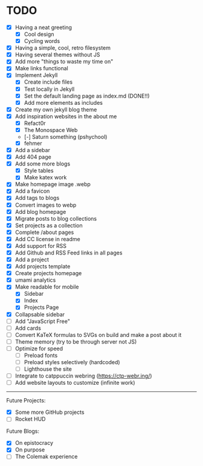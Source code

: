 # TODO

- [x] Having a neat greeting
  - [x] Cool design
  - [x] Cycling words
- [x] Having a simple, cool, retro filesystem
- [x] Having several themes without JS
- [x] Add more "things to waste my time on"
- [x] Make links functional
- [x] Implement Jekyll
  - [x] Create include files
  - [x] Test locally in Jekyll
  - [x] Set the default landing page as index.md (DONE!!)
  - [x] Add more elements as includes
- [x] Create my own jekyll blog theme
- [x] Add inspiration websites in the about me
  - [x] Refact0r
  - [x] The Monospace Web
  - [-] Saturn something (pshychool)
  - [x] fehmer
- [x] Add a sidebar
- [x] Add 404 page
- [x] Add some more blogs
  - [x] Style tables
  - [x] Make katex work
- [x] Make homepage image .webp
- [x] Add a favicon
- [x] Add tags to blogs
- [x] Convert images to webp
- [x] Add blog homepage
- [x] Migrate posts to blog collections
- [x] Set projects as a collection
- [x] Complete /about pages
- [x] Add CC license in readme
- [x] Add support for RSS
- [x] Add Github and RSS Feed links in all pages 
- [x] Add a project
- [x] Add projects template
- [x] Create projects homepage
- [x] umami analytics
- [x] Make readable for mobile
  - [x] Sidebar
  - [x] Index
  - [x] Projects Page
- [x] Collapsable sidebar
- [ ] Add "JavaScript Free"
- [ ] Add cards
- [ ] Convert KaTeX formulas to SVGs on build and make a post about it
- [ ] Theme memory (try to be through server not JS)
- [ ] Optimize for speed
  - [ ] Preload fonts
  - [ ] Preload styles selectively (hardcoded)
  - [ ] Lighthouse the site
- [ ] Integrate to catppuccin webring (https://ctp-webr.ing/)
- [ ] Add website layouts to customize (infinite work)

---
Future Projects:
- [x] Some more GitHub projects
- [ ] Rocket HUD

Future Blogs:
- [x] On epistocracy
- [x] On purpose
- [ ] The Colemak experience